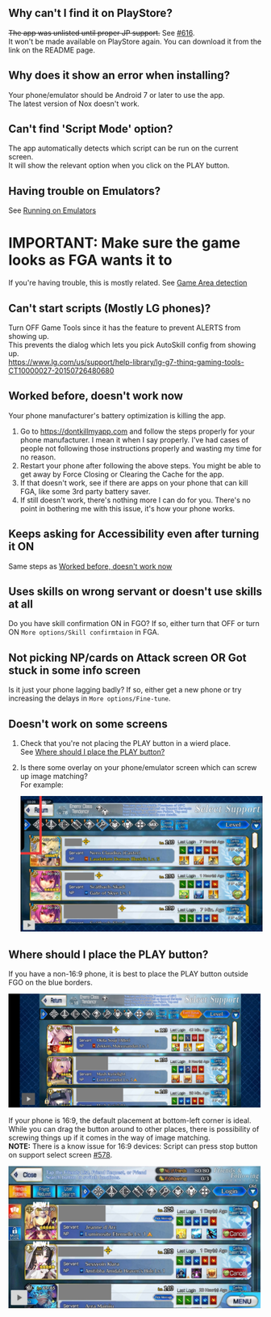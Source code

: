## Why can't I find it on PlayStore?
~~The app was unlisted until proper JP support.~~ See [#616](https://github.com/Fate-Grand-Automata/FGA/issues/616).  
It won't be made available on PlayStore again. You can download it from the link on the README page.

## Why does it show an error when installing?
Your phone/emulator should be Android 7 or later to use the app.  
The latest version of Nox doesn't work.

## Can't find 'Script Mode' option?
The app automatically detects which script can be run on the current screen.  
It will show the relevant option when you click on the PLAY button.

## Having trouble on Emulators?

See [Running on Emulators](Running-on-Emulators)

# IMPORTANT: Make sure the game looks as FGA wants it to

If you're having trouble, this is mostly related.
See [Game Area detection](Game-Area-detection)

## Can't start scripts (Mostly LG phones)?

Turn OFF Game Tools since it has the feature to prevent ALERTS from showing up.  
This prevents the dialog which lets you pick AutoSkill config from showing up.  
https://www.lg.com/us/support/help-library/lg-g7-thinq-gaming-tools-CT10000027-20150726480680

## Worked before, doesn't work now

Your phone manufacturer's battery optimization is killing the app.

1. Go to https://dontkillmyapp.com and follow the steps properly for your phone manufacturer.
   I mean it when I say properly. I've had cases of people not following those instructions properly and wasting my time for no reason.
2. Restart your phone after following the above steps. You might be able to get away by Force Closing or Clearing the Cache for the app.
3. If that doesn't work, see if there are apps on your phone that can kill FGA, like some 3rd party battery saver.
4. If still doesn't work, there's nothing more I can do for you. There's no point in bothering me with this issue, it's how your phone works.

## Keeps asking for Accessibility even after turning it ON

Same steps as [Worked before, doesn't work now](#worked-before-doesnt-work-now)

## Uses skills on wrong servant or doesn't use skills at all

Do you have skill confirmation ON in FGO?
If so, either turn that OFF or turn ON `More options/Skill confirmtaion` in FGA.

## Not picking NP/cards on Attack screen OR Got stuck in some info screen

Is it just your phone lagging badly? If so, either get a new phone or try increasing the delays in `More options/Fine-tune`.

## Doesn't work on some screens

1. Check that you're not placing the PLAY button in a wierd place.  
   See [Where should I place the PLAY button?](#where-should-i-place-the-play-button)

2. Is there some overlay on your phone/emulator screen which can screw up image matching?  
   For example:
   
   <img src="img/overlay.jpg" width="500">

## Where should I place the PLAY button?

If you have a non-16:9 phone, it is best to place the PLAY button outside FGO on the blue borders.

<img src="img/outside.jpg" width="500">

If your phone is 16:9, the default placement at bottom-left corner is ideal. While you can drag the button around to other places, there is possibility of screwing things up if it comes in the way of image matching.  
**NOTE:** There is a know issue for 16:9 devices: Script can press stop button on support select screen [#578](https://github.com/Fate-Grand-Automata/FGA/issues/578).

<img src="img/inside.jpg" width="500">